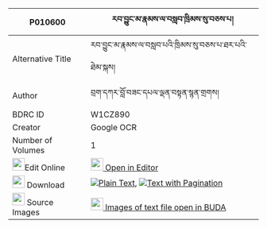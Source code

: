 |P010600|རབ་བྱུང་མ་རྣམས་ལ་བསླབ་ཁྲིམས་སུ་བཅས་པ། 
| --- | --- 
|Alternative Title |རབ་བྱུང་མ་རྣམས་ལ་བསླབ་པའི་ཁྲིམས་སུ་བཅས་པ་ཐར་པའི་ཐེམ་སྐས།
|Author| བྲག་དཀར་བློ་བཟང་དཔལ་ལྡན་བསྟན་སྙན་གྲགས།
|BDRC ID | W1CZ890
|Creator | Google OCR
|Number of Volumes| 1
|<img width="25" src="https://img.icons8.com/color/25/000000/edit-property.png">Edit Online| [<img width="25" src="https://avatars.githubusercontent.com/u/45091458?s=200&v=4"> Open in Editor](http://editor.openpecha.org/P010600)
|<img width="25" src="https://img.icons8.com/fluent/48/000000/download-2.png"/>  Download | [![](https://img.icons8.com/color/20/000000/txt.png)Plain Text](https://github.com/Openpecha/P010600/releases/download/v1/rabjung_ma_nam_la_lab_trim_su__plain_P010600.zip), [![](https://img.icons8.com/color/20/000000/txt.png)Text with Pagination](https://github.com/Openpecha/P010600/releases/download/v1/rabjung_ma_nam_la_lab_trim_su__pages_P010600.zip)
|<img width="25" src="https://img.icons8.com/plasticine/100/000000/pictures-folder.png"/>  Source Images | [<img width="25" src="https://library.bdrc.io/icons/BUDA-small.svg"> Images of text file open in BUDA](https://library.bdrc.io/show/bdr:W1CZ890)
